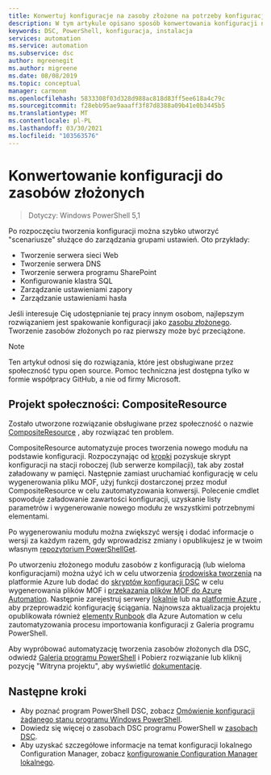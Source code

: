 ```yaml
---
title: Konwertuj konfiguracje na zasoby złożone na potrzeby konfiguracji stanu Azure Automation
description: W tym artykule opisano sposób konwertowania konfiguracji na zasoby złożone na potrzeby konfiguracji stanu Azure Automation.
keywords: DSC, PowerShell, konfiguracja, instalacja
services: automation
ms.service: automation
ms.subservice: dsc
author: mgreenegit
ms.author: migreene
ms.date: 08/08/2019
ms.topic: conceptual
manager: carmonm
ms.openlocfilehash: 5833308f03d328d988ac818d83ff5ee618a4c79c
ms.sourcegitcommit: f28ebb95ae9aaaff3f87d8388a09b41e0b3445b5
ms.translationtype: MT
ms.contentlocale: pl-PL
ms.lasthandoff: 03/30/2021
ms.locfileid: "103563576"
---
```

# <a name="convert-configurations-to-composite-resources"></a>Konwertowanie konfiguracji do zasobów złożonych

> Dotyczy: Windows PowerShell 5,1

Po rozpoczęciu tworzenia konfiguracji można szybko utworzyć "scenariusze" służące do zarządzania grupami ustawień.
Oto przykłady:

- Tworzenie serwera sieci Web
- Tworzenie serwera DNS
- Tworzenie serwera programu SharePoint
- Konfigurowanie klastra SQL
- Zarządzanie ustawieniami zapory
- Zarządzanie ustawieniami hasła

Jeśli interesuje Cię udostępnianie tej pracy innym osobom, najlepszym rozwiązaniem jest spakowanie konfiguracji jako [zasobu złożonego](/powershell/scripting/dsc/resources/authoringresourcecomposite).
Tworzenie zasobów złożonych po raz pierwszy może być przeciążone.

> [!NOTE]
> Ten artykuł odnosi się do rozwiązania, które jest obsługiwane przez społeczność typu open source.
> Pomoc techniczna jest dostępna tylko w formie współpracy GitHub, a nie od firmy Microsoft.

## <a name="community-project-compositeresource"></a>Projekt społeczności: CompositeResource

Zostało utworzone rozwiązanie obsługiwane przez społeczność o nazwie [CompositeResource](https://github.com/microsoft/compositeresource) , aby rozwiązać ten problem.

CompositeResource automatyzuje proces tworzenia nowego modułu na podstawie konfiguracji.
Rozpoczynając od [kropki](https://devblogs.microsoft.com/scripting/how-to-reuse-windows-powershell-functions-in-scripts/) pozyskuje skrypt konfiguracji na stacji roboczej (lub serwerze kompilacji), tak aby został załadowany w pamięci.
Następnie zamiast uruchamiać konfigurację w celu wygenerowania pliku MOF, użyj funkcji dostarczonej przez moduł CompositeResource w celu zautomatyzowania konwersji.
Polecenie cmdlet spowoduje załadowanie zawartości konfiguracji, uzyskanie listy parametrów i wygenerowanie nowego modułu ze wszystkimi potrzebnymi elementami.

Po wygenerowaniu modułu można zwiększyć wersję i dodać informacje o wersji za każdym razem, gdy wprowadzisz zmiany i opublikujesz je w twoim własnym [repozytorium PowerShellGet](https://powershellexplained.com/2018-03-03-Powershell-Using-a-NuGet-server-for-a-PSRepository/?utm_source=blog&utm_medium=blog&utm_content=psscriptrepo).

Po utworzeniu złożonego modułu zasobów z konfiguracją (lub wieloma konfiguracjami) można użyć ich w celu utworzenia [środowiska tworzenia](./compose-configurationwithcompositeresources.md) na platformie Azure lub dodać do [skryptów konfiguracji DSC](/powershell/scripting/dsc/configurations/configurations) w celu wygenerowania plików MOF i [przekazania plików MOF do Azure Automation](./tutorial-configure-servers-desired-state.md#create-and-upload-a-configuration-to-azure-automation).
Następnie zarejestruj serwery [lokalnie](./automation-dsc-onboarding.md#enable-physicalvirtual-linux-machines) lub na [platformie Azure](./automation-dsc-onboarding.md#enable-azure-vms) , aby przeprowadzić konfigurację ściągania.
Najnowsza aktualizacja projektu opublikowała również [elementy Runbook](https://www.powershellgallery.com/packages?q=DscGallerySamples) dla Azure Automation w celu zautomatyzowania procesu importowania konfiguracji z Galeria programu PowerShell.

Aby wypróbować automatyzację tworzenia zasobów złożonych dla DSC, odwiedź [Galeria programu PowerShell](https://www.powershellgallery.com/packages/compositeresource/) i Pobierz rozwiązanie lub kliknij pozycję "Witryna projektu", aby wyświetlić [dokumentację](https://github.com/microsoft/compositeresource).

## <a name="next-steps"></a>Następne kroki

- Aby poznać program PowerShell DSC, zobacz [Omówienie konfiguracji żądanego stanu programu Windows PowerShell](/powershell/scripting/dsc/overview/overview).
- Dowiedz się więcej o zasobach DSC programu PowerShell w [zasobach DSC](/powershell/scripting/dsc/resources/resources).
- Aby uzyskać szczegółowe informacje na temat konfiguracji lokalnego Configuration Manager, zobacz [konfigurowanie Configuration Manager lokalnego](/powershell/scripting/dsc/managing-nodes/metaconfig).
